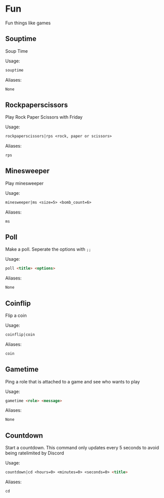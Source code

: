 # Fun

Fun things like games

## Souptime

Soup Time

Usage:

```md
souptime 
```

Aliases:

```md
None
```

## Rockpaperscissors

Play Rock Paper Scissors with Friday

Usage:

```md
rockpaperscissors|rps <rock, paper or scissors>
```

Aliases:

```md
rps
```

## Minesweeper

Play minesweeper

Usage:

```md
minesweeper|ms <size=5> <bomb_count=6>
```

Aliases:

```md
ms
```

## Poll

Make a poll. Seperate the options with `;;`

Usage:

```md
poll <title> <options>
```

Aliases:

```md
None
```

## Coinflip

Flip a coin

Usage:

```md
coinflip|coin 
```

Aliases:

```md
coin
```

## Gametime

Ping a role that is attached to a game and see who wants to play

Usage:

```md
gametime <role> <message>
```

Aliases:

```md
None
```

## Countdown

Start a countdown. This command only updates every 5 seconds to avoid being ratelimited by Discord

Usage:

```md
countdown|cd <hours=0> <minutes=0> <seconds=0> <title>
```

Aliases:

```md
cd
```

